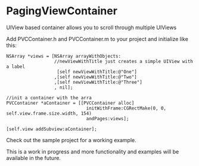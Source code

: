 PagingViewContainer
===================

UIView based container allows you to scroll through multiple UIViews

Add PVCContainer.h and PVCContainer.m to your project and initialize like this:

    NSArray *views = [NSArray arrayWithObjects:
                      //newViewWithTitle just creates a simple UIView with a label
                       [self newViewWithTitle:@"One"]  
                      ,[self newViewWithTitle:@"Two"]
                      ,[self newViewWithTitle:@"Three"]
                      , nil];
    
    //init a container with the arra
    PVCContainer *aContainer = [[PVCContainer alloc] 
                                  initWithFrame:CGRectMake(0, 0, self.view.frame.size.width, 154) 
                                  andPages:views];
    
    [self.view addSubview:aContainer];
    

Check out the sample project for a working example.


This is a work in progress and more functionality and examples will be available in the future.